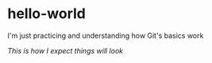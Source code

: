 # hello-world
I'm just practicing and understanding how Git's basics work

*_This is how I expect things will look_*
